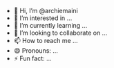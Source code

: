 - 👋 Hi, I’m @archiemaini
- 👀 I’m interested in ...
- 🌱 I’m currently learning ...
- 💞️ I’m looking to collaborate on ...
- 📫 How to reach me ...
- 😄 Pronouns: ...
- ⚡ Fun fact: ...

<!---
archiemaini/archiemaini is a ✨ special ✨ repository because its `README.md` (this file) appears on your GitHub profile.
You can click the Preview link to take a look at your changes.
--->
